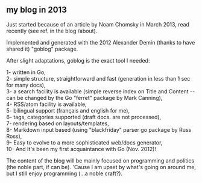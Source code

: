 my blog in 2013
--------

Just started because of an article by Noam Chomsky in March 2013, read recently (see ref. in the blog /about).


Implemented and generated with the 2012 Alexander Demin (thanks to have shared it) "goblog" package.

After slight adaptations, goblog is the exact tool I needed:

1- written in Go,  
2- simple structure, straightforward and fast (generation in less than 1 sec for many docs),  
3- a search facility is available (simple reverse index on Title and Content -- can be changed by the Go "ferret" package by Mark Canning),  
4- RSS/atom facility is available,  
5- bilingual support (français and english for me),  
6- tags, categories supported (draft docs. are not processed),  
7- rendering based on layouts/templates,  
8- Markdown input based (using "blackfriday" parser go package by Russ Ross),  
9- Easy to evolve to a more sophisticated web/docs generator,  
10- And It's been my first acquaintance with Go (Nov. 2012)!  

The content of the blog will be mainly focused on programming and politics (the noble part, if can be). 'Cause I am upset by what's going on around me, but I still enjoy programming (...a noble craft?).
